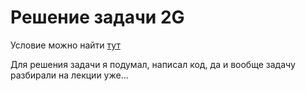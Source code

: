# Решение задачи 2G

Условие можно найти [тут](https://contest.yandex.ru/contest/29223/problems/G/)

Для решения задачи я подумал, написал код, да и вообще задачу разбирали на лекции уже...

